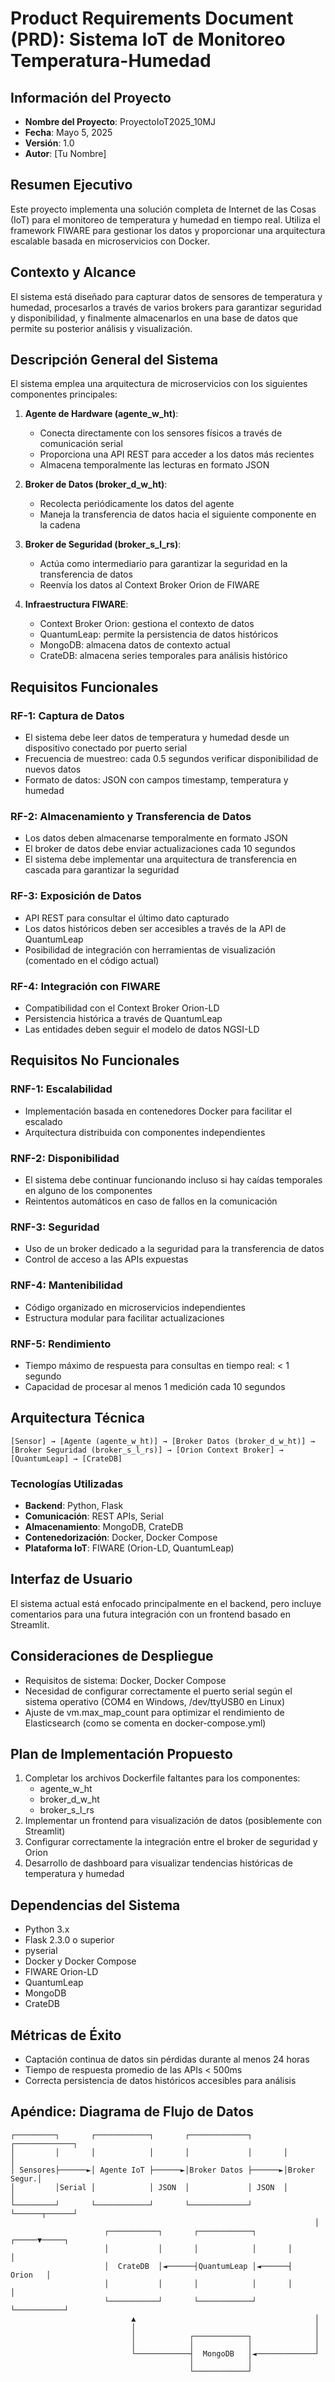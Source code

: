 # Product Requirements Document (PRD): Sistema IoT de Monitoreo Temperatura-Humedad

## Información del Proyecto
- **Nombre del Proyecto**: ProyectoIoT2025_10MJ
- **Fecha**: Mayo 5, 2025
- **Versión**: 1.0
- **Autor**: [Tu Nombre]

## Resumen Ejecutivo
Este proyecto implementa una solución completa de Internet de las Cosas (IoT) para el monitoreo de temperatura y humedad en tiempo real. Utiliza el framework FIWARE para gestionar los datos y proporcionar una arquitectura escalable basada en microservicios con Docker.

## Contexto y Alcance
El sistema está diseñado para capturar datos de sensores de temperatura y humedad, procesarlos a través de varios brokers para garantizar seguridad y disponibilidad, y finalmente almacenarlos en una base de datos que permite su posterior análisis y visualización.

## Descripción General del Sistema
El sistema emplea una arquitectura de microservicios con los siguientes componentes principales:

1. **Agente de Hardware (agente_w_ht)**:
   - Conecta directamente con los sensores físicos a través de comunicación serial
   - Proporciona una API REST para acceder a los datos más recientes
   - Almacena temporalmente las lecturas en formato JSON

2. **Broker de Datos (broker_d_w_ht)**:
   - Recolecta periódicamente los datos del agente
   - Maneja la transferencia de datos hacia el siguiente componente en la cadena

3. **Broker de Seguridad (broker_s_l_rs)**:
   - Actúa como intermediario para garantizar la seguridad en la transferencia de datos
   - Reenvía los datos al Context Broker Orion de FIWARE

4. **Infraestructura FIWARE**:
   - Context Broker Orion: gestiona el contexto de datos
   - QuantumLeap: permite la persistencia de datos históricos
   - MongoDB: almacena datos de contexto actual
   - CrateDB: almacena series temporales para análisis histórico

## Requisitos Funcionales

### RF-1: Captura de Datos
- El sistema debe leer datos de temperatura y humedad desde un dispositivo conectado por puerto serial
- Frecuencia de muestreo: cada 0.5 segundos verificar disponibilidad de nuevos datos
- Formato de datos: JSON con campos timestamp, temperatura y humedad

### RF-2: Almacenamiento y Transferencia de Datos
- Los datos deben almacenarse temporalmente en formato JSON
- El broker de datos debe enviar actualizaciones cada 10 segundos
- El sistema debe implementar una arquitectura de transferencia en cascada para garantizar la seguridad

### RF-3: Exposición de Datos
- API REST para consultar el último dato capturado
- Los datos históricos deben ser accesibles a través de la API de QuantumLeap
- Posibilidad de integración con herramientas de visualización (comentado en el código actual)

### RF-4: Integración con FIWARE
- Compatibilidad con el Context Broker Orion-LD
- Persistencia histórica a través de QuantumLeap
- Las entidades deben seguir el modelo de datos NGSI-LD

## Requisitos No Funcionales

### RNF-1: Escalabilidad
- Implementación basada en contenedores Docker para facilitar el escalado
- Arquitectura distribuida con componentes independientes

### RNF-2: Disponibilidad
- El sistema debe continuar funcionando incluso si hay caídas temporales en alguno de los componentes
- Reintentos automáticos en caso de fallos en la comunicación

### RNF-3: Seguridad
- Uso de un broker dedicado a la seguridad para la transferencia de datos
- Control de acceso a las APIs expuestas

### RNF-4: Mantenibilidad
- Código organizado en microservicios independientes
- Estructura modular para facilitar actualizaciones

### RNF-5: Rendimiento
- Tiempo máximo de respuesta para consultas en tiempo real: < 1 segundo
- Capacidad de procesar al menos 1 medición cada 10 segundos

## Arquitectura Técnica
```
[Sensor] → [Agente (agente_w_ht)] → [Broker Datos (broker_d_w_ht)] → 
[Broker Seguridad (broker_s_l_rs)] → [Orion Context Broker] → 
[QuantumLeap] → [CrateDB]
```

### Tecnologías Utilizadas
- **Backend**: Python, Flask
- **Comunicación**: REST APIs, Serial
- **Almacenamiento**: MongoDB, CrateDB
- **Contenedorización**: Docker, Docker Compose
- **Plataforma IoT**: FIWARE (Orion-LD, QuantumLeap)

## Interfaz de Usuario
El sistema actual está enfocado principalmente en el backend, pero incluye comentarios para una futura integración con un frontend basado en Streamlit.

## Consideraciones de Despliegue
- Requisitos de sistema: Docker, Docker Compose
- Necesidad de configurar correctamente el puerto serial según el sistema operativo (COM4 en Windows, /dev/ttyUSB0 en Linux)
- Ajuste de vm.max_map_count para optimizar el rendimiento de Elasticsearch (como se comenta en docker-compose.yml)

## Plan de Implementación Propuesto
1. Completar los archivos Dockerfile faltantes para los componentes:
   - agente_w_ht
   - broker_d_w_ht
   - broker_s_l_rs
2. Implementar un frontend para visualización de datos (posiblemente con Streamlit)
3. Configurar correctamente la integración entre el broker de seguridad y Orion
4. Desarrollo de dashboard para visualizar tendencias históricas de temperatura y humedad

## Dependencias del Sistema
- Python 3.x
- Flask 2.3.0 o superior
- pyserial
- Docker y Docker Compose
- FIWARE Orion-LD
- QuantumLeap
- MongoDB
- CrateDB

## Métricas de Éxito
- Captación continua de datos sin pérdidas durante al menos 24 horas
- Tiempo de respuesta promedio de las APIs < 500ms
- Correcta persistencia de datos históricos accesibles para análisis

## Apéndice: Diagrama de Flujo de Datos
```
┌─────────┐       ┌────────────┐       ┌─────────────┐       ┌─────────────┐
│         │       │            │       │             │       │             │
│ Sensores├──────►│ Agente IoT ├──────►│Broker Datos ├──────►│Broker Segur.│
│         │Serial │            │ JSON  │             │ JSON  │             │
└─────────┘       └────────────┘       └─────────────┘       └──────┬──────┘
                                                                    │
                     ┌───────────┐       ┌────────────┐       ┌─────▼─────┐
                     │           │       │            │       │           │
                     │  CrateDB  │◄──────┤QuantumLeap │◄──────┤   Orion   │
                     │           │       │            │       │           │
                     └───────────┘       └────────────┘       └───────────┘
                           ▲                                        │
                           │                                        │
                           │            ┌────────────┐              │
                           │            │            │              │
                           └────────────┤  MongoDB   │◄─────────────┘
                                        │            │
                                        └────────────┘
```
